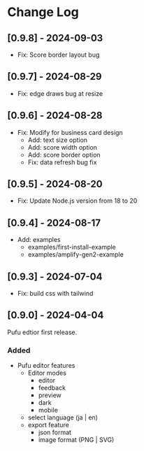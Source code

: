 # Change Log

## [0.9.8] - 2024-09-03

- Fix: Score border layout bug

## [0.9.7] - 2024-08-29

- Fix: edge draws bug at resize

## [0.9.6] - 2024-08-28

- Fix: Modify for business card design
  - Add: text size option
  - Add: score width option
  - Add: score border option
  - Fix: data refresh bug fix

## [0.9.5] - 2024-08-20

- Fix: Update Node.js version from 18 to 20

## [0.9.4] - 2024-08-17

- Add: examples
  - examples/first-install-example
  - examples/amplify-gen2-example

## [0.9.3] - 2024-07-04

- Fix: build css with tailwind

## [0.9.0] - 2024-04-04

Pufu edtior first release.

### Added

- Pufu editor features
  - Editor modes
    - editor
    - feedback
    - preview
    - dark
    - mobile
  - select language (ja | en)
  - export feature
    - json format
    - image format (PNG | SVG)

